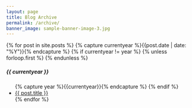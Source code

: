 ```yaml
---
layout: page
title: Blog Archive
permalink: /archive/
banner_image: sample-banner-image-3.jpg
---
```


<div>
  {% for post in site.posts %}
    {% capture currentyear %}{{post.date | date: "%Y"}}{% endcapture %}
    {% if currentyear != year %}
      {% unless forloop.first %}
      </ul>
      {% endunless %}
      <h5>{{ currentyear }}</h5>
      <ul>
      {% capture year %}{{currentyear}}{% endcapture %}
    {% endif %}
    <li><a href="{{ post.url | prepend: site.baseurl }}">{{ post.title }}</a></li>
{% endfor %}
</div>